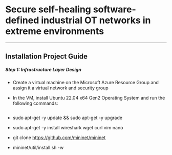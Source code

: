 # Secure self-healing software-defined industrial OT networks in extreme environments 
---
Installation Project Guide
---



##### Step 1: Infrastructure Layer Design
- Create a virtual machine on the Microsoft Azure Resource Group and assign it a virtual network and security group
- In the VM, install Ubuntu 22.04 x64 Gen2 Operating System and run the following commands:

  ```bash
  
 - sudo apt-get -y update && sudo apt-get -y upgrade
 - sudo apt-get -y install wireshark wget curl vim nano 
 - git clone https://github.com/mininet/mininet 
 - mininet/util/install.sh -w
   
  ```
  
